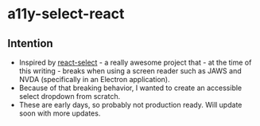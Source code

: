 # a11y-select-react

## Intention

- Inspired by [react-select](https://github.com/JedWatson/react-select) - a really awesome project that - at the time of this writing - breaks when using a screen reader such as JAWS and NVDA (specifically in an Electron application). 
- Because of that breaking behavior, I wanted to create an accessible select dropdown from scratch.
- These are early days, so probably not production ready. Will update soon with more updates.
